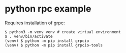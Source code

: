 # python rpc example

Requires installation of grpc:
```
$ python3 -m venv venv # create virtual environment
$ . venv/bin/activate
(venv) $ python -m pip install grpcio
(venv) $ python -m pip install grpcio-tools
```
